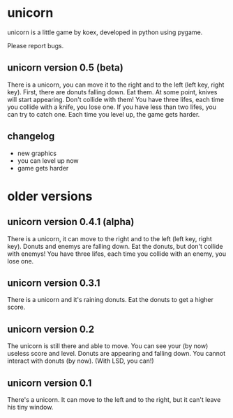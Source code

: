 unicorn
=======
unicorn is a little game by koex, developed in python using pygame.

Please report bugs.

unicorn version 0.5 (beta)
-------
There is a unicorn, you can move it to the right and to the left (left key, right key). First, there are donuts falling down. Eat them. 
At some point, knives will start appearing. Don't collide with them! You have three lifes, each time you collide with a knife, you lose one.
If you have less than two lifes, you can try to catch one.
Each time you level up, the game gets harder.

changelog
-------
- new graphics
- you can level up now
- game gets harder

older versions
=======

unicorn version 0.4.1 (alpha)
-------
There is a unicorn, it can move to the right and to the left (left key, right key). Donuts and enemys are falling down. Eat the donuts, but don't collide with enemys! You have three lifes, each time you collide with an enemy, you lose one.

unicorn version 0.3.1
-------
There is a unicorn and it's raining donuts. Eat the donuts to get a higher score.

unicorn version 0.2
-------
The unicorn is still there and able to move. You can see your (by now) useless score and level. Donuts are appearing and falling down. You cannot interact with donuts (by now). (With LSD, you can!)


unicorn version 0.1
-------
There's a unicorn. It can move to the left and to the right, but it can't leave his tiny window.
